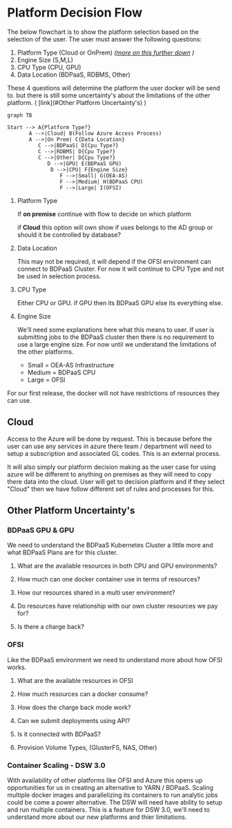 # Platform Decision Flow

The below flowchart is to show the platform selection based on the selection of the user. The user must answer the following questions:

1. Platform Type (Cloud or OnPrem) *([more on this further down](#Cloud) )*
2. Engine Size (S,M,L)
3. CPU Type (CPU, GPU)
4. Data Location (BDPaaS, RDBMS, Other)

These 4 questions will determine the platform the user docker will be send to. but there is still some uncertainty's about the limitations of the other platform. ( [link](#Other Platform Uncertainty's) )

````mermaid
graph TB

Start --> A{Platform Type?}
	   A -->|Cloud| B(Follow Azure Access Process)
	   A -->|On Prem| C{Data Location}
		  C -->|BDPaaS| D{Cpu Type?}
		  C -->|RDBMS| D{Cpu Type?} 
		  C -->|Other| D{Cpu Type?}
	 	 	 D -->|GPU| E(BDPaaS GPU)
	 		  D -->|CPU| F{Engine Size}
	  			 F -->|Small| G(OEA-AS)
	 			 F -->|Medium| H(BDPaaS CPU)
	  			 F -->|Large| I(OFSI)
````

1. Platform Type

   If **on premise** continue with flow to decide on which platform

   if **Cloud** this option will own show if uses belongs to the AD group or should it be controlled by database?

2. Data Location

   This may not be required, it will depend if the OFSI environment can connect to BDPaaS Cluster. For now it will continue to CPU Type and not be used in selection process.

3. CPU Type

   Either CPU or GPU. if GPU then its BDPaaS GPU else its everything else.

4. Engine Size

   We'll need some explanations here what this means to user. If user is submitting jobs to the BDPaaS cluster then there is no requirement to use a large engine size. For now until we understand the limitations of the other platforms. 

   - Small = OEA-AS Infrastructure
   - Medium = BDPaaS CPU
   - Large = OFSI

For our first release, the docker will not have restrictions of resources they can use. 

##  Cloud

Access to the Azure will be done by request. This is because before the user can use any services in azure there team / department will need to setup a subscription and associated GL codes. This is an external process.   

It will also simply our platform decision making as the user case for using azure will be different to anything on premises as they will need to copy there data into the cloud. User will get to decision platform and if they select "Cloud" then we have follow different set of rules and processes for this. 

## Other Platform Uncertainty's

### BDPaaS GPU & GPU

We need to understand the BDPaaS Kubernetes Cluster a little more and what BDPaaS Plans are for this cluster.

1. What are the available resources in both CPU and GPU environments?

2. How much can one docker container use in terms of resources?

3. How our resources shared in a multi user environment?

4. Do resources have relationship with our own cluster resources we pay for?

5. Is there a charge back?

   

### OFSI

Like the BDPaaS environment we need to understand more about how OFSI works.

1. What are the available resources in OFSI

2. How much resources can a docker consume?

3. How does the charge back mode work?

4. Can we submit deployments using API?

5. Is it connected with BDPaaS?

6. Provision Volume Types, (GlusterFS, NAS, Other)

   

### Container Scaling - DSW 3.0

With availability of other platforms like OFSI and Azure this opens up opportunities for us in creating an alternative to YARN / BDPaaS. Scaling multiple docker images and parallelizing its containers to run analytic jobs could be come a power alternative. The DSW will need have ability to setup and run multiple containers. This is a feature for DSW 3.0, we'll need to understand more about our new platforms and thier limitations. 





